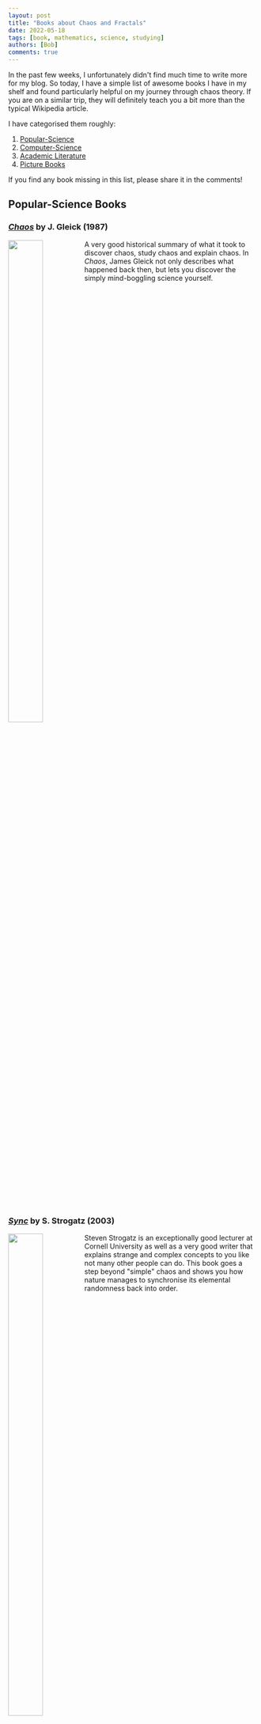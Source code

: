 ```yaml
---
layout: post
title: "Books about Chaos and Fractals"
date: 2022-05-18
tags: [book, mathematics, science, studying]
authors: [Bob]
comments: true
---
```

In the past few weeks, I unfortunately didn't find much time to write more for my blog.
So today, I have a simple list of awesome books I have in my shelf and found particularly helpful on my journey through chaos theory.
If you are on a similar trip, they will definitely teach you a bit more than the typical Wikipedia article.

I have categorised them roughly:

1. [Popular-Science](#popular-science-books)
2. [Computer-Science](#computer-science-oriented-books)
3. [Academic Literature](#academic-literature)
4. [Picture Books](#picture-books)

If you find any book missing in this list, please share it in the comments!

## Popular-Science Books

### [*Chaos*](https://www.goodreads.com/book/show/64582.Chaos) by J. Gleick (1987)
![](https://i.gr-assets.com/images/S/compressed.photo.goodreads.com/books/1327941595l/64582.jpg)
A very good historical summary of what it took to discover chaos, study chaos and explain chaos.
In *Chaos*, James Gleick not only describes what happened back then, but lets you discover the simply mind-boggling science yourself.

### [*Sync*](https://www.goodreads.com/book/show/354421.Sync) by S. Strogatz (2003)
![](https://i.gr-assets.com/images/S/compressed.photo.goodreads.com/books/1391275634l/20686518.jpg)
Steven Strogatz is an exceptionally good lecturer at Cornell University as well as a very good writer that explains strange and complex concepts to you like not many other people can do.
This book goes a step beyond "simple" chaos and shows you how nature manages to synchronise its elemental randomness back into order.

## Computer-Science oriented Books

### [*CPCB*](https://www.goodreads.com/book/show/1920189.Computers_Pattern_Chaos_and_Beauty) by C. Pickover (1990)
![](https://i.gr-assets.com/images/S/compressed.photo.goodreads.com/books/1519419991l/1920189._SX318_.jpg)
*Computers, Pattern, Chaos and Beauty* is my favourite of these books.
It inspired me to write my own little programs to compute fractal images and attractors renders, which you can also find [on my website](/projects/chaotic-shapes).
Cliff Pickover covers a lot of rather untypical topics and tells more about their mathematical background, but also provides some useful pseudocode algorithms.

### [*The Science of Fractal Images*](https://www.goodreads.com/book/show/384936.The_Science_of_Fractal_Images) by Peitgen et al. (1988)
![](https://i.gr-assets.com/images/S/compressed.photo.goodreads.com/books/1387737779l/384936.jpg)
Detailed and highly in-depth descriptions of fractal rendering methods and algorithms.
Eight specialized researchers bring together their knowledge about all important aspects of the simulation and modelling of fractal growth, generation of random as well as deterministic fractals and patterns and show how to create digital representations of nature based on the science of fractals.
Many pseudocodes are included.

### [*Strange Attractors*](https://www.goodreads.com/book/show/353884.Strange_Attractors) by J.C. Sprott (1993)
![](https://i.gr-assets.com/images/S/compressed.photo.goodreads.com/books/1415553369l/353884.jpg)
This could also be included in the [Picture Books](#picture-books) section, because this book contains a large collection of renders of two- and more-dimensional strange attractors.
But in addition to that, each model is explained in great detail and BASIC program codes are provided you can run on your own PC.
Although, this book and its programs are old, one can learn a lot of computer-science and 
mathematics from them.

## Academic Literature

### [*Introduction to Dynamical Systems*](https://www.goodreads.com/book/show/410673.Introduction_to_Dynamical_Systems) by Brin and Stuck (2002)
![](https://i.gr-assets.com/images/S/compressed.photo.goodreads.com/books/1348838639l/410673.jpg)
Relatively little focus on chaos theory itself, but a great support for understanding how a system becomes dynamic and what types of systems there are scattered across different fields of mathematics.
This basic knowledge helps to understand more advanced theories discussed in more specialised 
books.

### [*Chaos and Fractals*](https://www.goodreads.com/book/show/371438.Chaos_and_Fractals) by Peitgen, Saupe and Jürgens (1992)
![](https://i.gr-assets.com/images/S/compressed.photo.goodreads.com/books/1347705948l/371438.jpg)
In my opinion, the standard work in this field.
With this, you get over 800 pages of condensed knowledge about basically every aspect of chaos theory.
The beauty you'll find in this book is not necessarily in visually appealing images, but in the mathematics of this enthralling science.

## Picture Books

### [*The Fractal Geometry of Nature*](https://www.goodreads.com/book/show/558059.The_Fractal_Geometry_of_Nature) by B. Mandelbrot (1977)
![](https://i.gr-assets.com/images/S/compressed.photo.goodreads.com/books/1315596427l/558059.jpg)
Possibly the greatest and single most important publication about fractal images and what this field in mathematics is about.
Benoît Mandelbrot himself shows every aspect of fractals he knew at the time and draws a connection between them.
Depending on the edition, this book might cost you a fortune.

### [*The Beauty of Fractals*](https://www.goodreads.com/book/show/2205059.The_Beauty_of_Fractals) by Peitgen and Richter (1986)
![](https://i.gr-assets.com/images/S/compressed.photo.goodreads.com/books/1387740294l/558114.jpg)
Actually beautiful and high-quality pictures of fractals and chaotic objects in a large-format book with great explanations of what is depicted and some theory behind it.

### [*The M$$\alpha$$TH $$\beta$$OOK*](https://www.goodreads.com/book/show/6393242-the-math-book) by C. Pickover (2009)
![](https://i.gr-assets.com/images/S/compressed.photo.goodreads.com/books/1328768386l/6393242.jpg)
A great timeline of important discoveries in mathematics.
From 150 Million B.C. to 2007, Cliff Pickover shows 250 milestones with a great image and provides a short summary of what it is about and why it was important.
The hardback edition is particularly nice to flip through.


<style>
p::after {
  content: '';
  clear: both;
  display: table;
}
img {
  float: left;
  padding-right: 1em;
  max-width: 10em;
  width: 50%;
}
</style>

